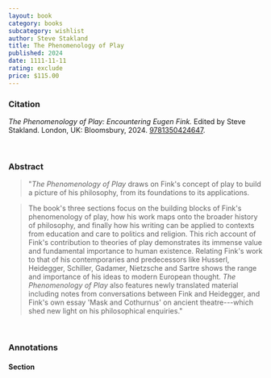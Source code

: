 ```yaml
---
layout: book
category: books
subcategory: wishlist
author: Steve Stakland
title: The Phenomenology of Play
published: 2024
date: 1111-11-11
rating: exclude
price: $115.00
---
```


### Citation

*The Phenomenology of Play: Encountering Eugen Fink.* Edited by Steve Stakland. London, UK: Bloomsbury, 2024. [9781350424647](https://www.bloomsbury.com/us/phenomenology-of-play-9781350424647/).

<br>

### Abstract

> "*The Phenomenology of Play* draws on Fink's concept of play to build a picture of his philosophy, from its foundations to its applications.

> The book's three sections focus on the building blocks of Fink's phenomenology of play, how his work maps onto the broader history of philosophy, and finally how his writing can be applied to contexts from education and care to politics and religion. This rich account of Fink's contribution to theories of play demonstrates its immense value and fundamental importance to human existence. Relating Fink's work to that of his contemporaries and predecessors like Husserl, Heidegger, Schiller, Gadamer, Nietzsche and Sartre shows the range and importance of his ideas to modern European thought. *The Phenomenology of Play* also features newly translated material including notes from conversations between Fink and Heidegger, and Fink's own essay 'Mask and Cothurnus' on ancient theatre---which shed new light on his philosophical enquiries."

<br>

### Annotations

#### Section

<br>
